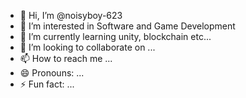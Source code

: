 - 👋 Hi, I’m @noisyboy-623
- 👀 I’m interested in Software and Game Development
- 🌱 I’m currently learning unity, blockchain etc...
- 💞️ I’m looking to collaborate on ...
- 📫 How to reach me ...
- 😄 Pronouns: ...
- ⚡ Fun fact: ...

<!---
noisyboy-623/noisyboy-623 is a ✨ special ✨ repository because its `README.md` (this file) appears on your GitHub profile.
You can click the Preview link to take a look at your changes.
--->
